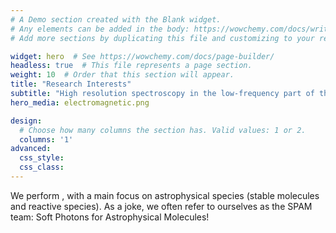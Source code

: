 ```yaml
---
# A Demo section created with the Blank widget.
# Any elements can be added in the body: https://wowchemy.com/docs/writing-markdown-latex/
# Add more sections by duplicating this file and customizing to your requirements.

widget: hero  # See https://wowchemy.com/docs/page-builder/
headless: true  # This file represents a page section.
weight: 10  # Order that this section will appear.
title: "Research Interests"
subtitle: "High resolution spectroscopy in the low-frequency part of the electromagnetic spectrum"
hero_media: electromagnetic.png

design:
  # Choose how many columns the section has. Valid values: 1 or 2.
  columns: '1'
advanced:
  css_style:
  css_class:
---
```


We perform , with a main focus on astrophysical species (stable molecules and reactive species). As a joke, we often refer to ourselves as the SPAM team: Soft Photons for Astrophysical Molecules!
